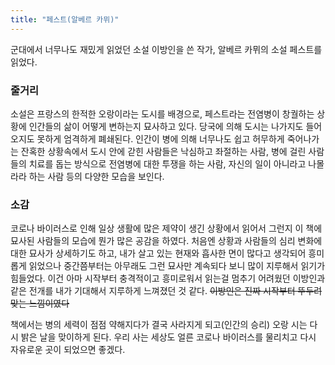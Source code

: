 ```yaml
---
title: "페스트(알베르 카뮈)"
---
```


군대에서 너무나도 재밌게 읽었던 소설 이방인을 쓴 작가, 알베르 카뮈의 소설 페스트를 읽었다.

### 줄거리

소설은 프랑스의 한적한 오랑이라는 도시를 배경으로, 페스트라는 전염병이 창궐하는 상황에 인간들의 삶이 어떻게 변하는지 묘사하고 있다.
당국에 의해 도시는 나가지도 들어오지도 못하게 엄격하게 폐쇄된다.
인간이 병에 의해 너무나도 쉽고 허무하게 죽어나가는 잔혹한 상황속에서 도시 안에 갇힌 사람들은 낙심하고 좌절하는 사람,
병에 걸린 사람들의 치료를 돕는 방식으로 전염병에 대한 투쟁을 하는 사람,
자신의 일이 아니라고 나몰라라 하는 사람 등의 다양한 모습을 보인다.

### 소감

코로나 바이러스로 인해 일상 생활에 많은 제약이 생긴 상황에서 읽어서 그런지 이 책에 묘사된 사람들의 모습에 뭔가 많은 공감을 하였다.
처음엔 상황과 사람들의 심리 변화에 대한 묘사가 상세하기도 하고, 내가 살고 있는 현재와 흡사한 면이 많다고 생각되어 흥미롭게 읽었으나
중간쯤부터는 아무래도 그런 묘사만 계속되다 보니 많이 지루해서 읽기가 힘들었다.
이건 아마 시작부터 충격적이고 흥미로워서 읽는걸 멈추기 어려웠던 이방인과 같은 전개를 내가 기대해서 지루하게 느껴졌던 것 같다. ~~이방인은 진짜 시작부터 뚜두려 맞는 느낌이였다~~

책에서는 병의 세력이 점점 약해지다가 결국 사라지게 되고(인간의 승리) 오랑 시는 다시 밝은 날을 맞이하게 된다.
우리 사는 세상도 얼른 코로나 바이러스를 물리치고 다시 자유로운 곳이 되었으면 좋겠다.